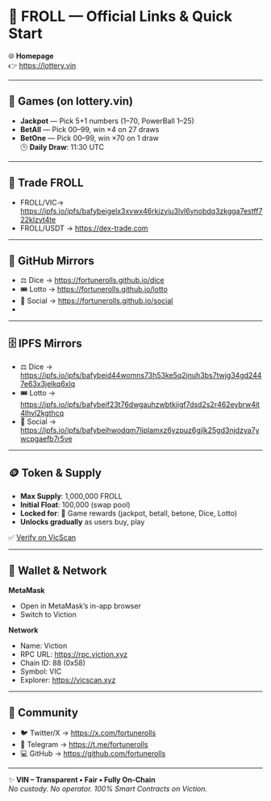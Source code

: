 # 📌 FROLL — Official Links & Quick Start

🌐 **Homepage**  
👉 https://lottery.vin  

---

## 🎰 Games (on lottery.vin)
- **Jackpot** — Pick 5+1 numbers (1–70, PowerBall 1–25)  
- **BetAll** — Pick 00–99, win ×4 on 27 draws  
- **BetOne** — Pick 00–99, win ×70 on 1 draw  
🕒 **Daily Draw**: 11:30 UTC  

---
## 📂 Trade FROLL
- FROLL/VIC→ https://ipfs.io/ipfs/bafybeigelx3xvwx46rkjzyiu3lvl6ynobdq3zkgga7estff722klzvt4te
- FROLL/USDT → https://dex-trade.com

---
## 📂 GitHub Mirrors
- ⚖️ Dice → https://fortunerolls.github.io/dice  
- 🎟 Lotto → https://fortunerolls.github.io/lotto  
- 👥 Social → https://fortunerolls.github.io/social
-   

---

## 🗄️ IPFS Mirrors
- ⚖️ Dice → https://ipfs.io/ipfs/bafybeid44womns73h53ke5q2jnuh3bs7twjg34gd2447e63x3jelkq6xlq  
- 🎟 Lotto → https://ipfs.io/ipfs/bafybeif23t76dwgauhzwbtkiigf7dsd2s2r462eybrw4it4lhvl2kgthcq   
- 💬 Social → https://ipfs.io/ipfs/bafybeihwodqm7ljplamxz6yzpuz6gjlk25gd3njdzya7ywcpgaefb7r5ve  

---

## 🪙 Token & Supply
- **Max Supply**: 1,000,000 FROLL  
- **Initial Float**: 100,000 (swap pool)  
- **Locked for**: 🎲 Game rewards (jackpot, betall, betone, Dice, Lotto)  
- **Unlocks gradually** as users buy, play  

✅ [Verify on VicScan](https://vicscan.xyz/token/0xB4d562A8f811CE7F134a1982992Bd153902290BC)  

---

## 🦊 Wallet & Network
**MetaMask**  
- Open in MetaMask’s in-app browser  
- Switch to Viction   

**Network**  
- Name: Viction  
- RPC URL: https://rpc.viction.xyz  
- Chain ID: 88 (0x58)  
- Symbol: VIC  
- Explorer: https://vicscan.xyz  

---

## 🤝 Community
- 🐦 Twitter/X → https://x.com/fortunerolls  
- 💬 Telegram → https://t.me/fortunerolls  
- 💻 GitHub → https://github.com/fortunerolls  

---

✨ **VIN – Transparent • Fair • Fully On-Chain**  
_No custody. No operator. 100% Smart Contracts on Viction._
